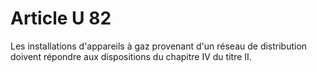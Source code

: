 # Article U 82

Les installations d'appareils à gaz provenant d'un réseau de distribution doivent répondre aux dispositions du chapitre IV du titre II.
